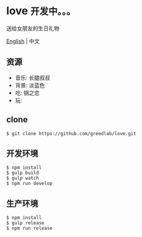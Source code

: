 # love `开发中。。。`

送给女朋友的生日礼物

[English](README.md) | 中文

## 资源

* 音乐: 长腿叔叔
* 背景: 淡蓝色
* 吃: 锅之恋
* 玩: 

## clone

```
$ git clone https://github.com/greedlab/love.git
```

## 开发环境

```
$ npm install
$ gulp build
$ gulp watch
$ npm run develop
```

## 生产环境

```
$ npm install
$ gulp release
$ npm run release
```
